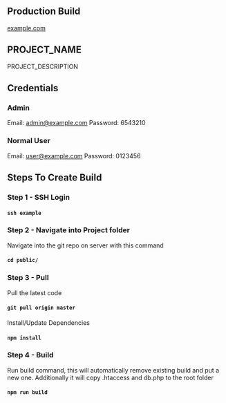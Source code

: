## Production Build

[example.com](https://example.com)

## PROJECT_NAME

PROJECT_DESCRIPTION

## Credentials

### Admin

Email: admin@example.com
Password: 6543210

### Normal User

Email: user@example.com
Password: 0123456

## Steps To Create Build

### Step 1 - SSH Login

#### `ssh example`

### Step 2 - Navigate into Project folder

Navigate into the git repo on server with this command

#### `cd public/`

### Step 3 - Pull

Pull the latest code

#### `git pull origin master`

Install/Update Dependencies

#### `npm install`

### Step 4 - Build

Run build command, this will automatically remove existing build and put a new one. Additionally it will copy .htaccess and db.php to the root folder

#### `npm run build`
